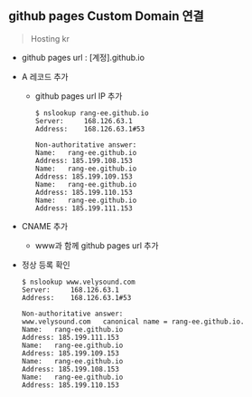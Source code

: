 ## github pages Custom Domain 연결

> Hosting kr

-   github pages url : [계정].github.io

-   A 레코드 추가

    -   github pages url IP 추가

        ```
        $ nslookup rang-ee.github.io
        Server:		168.126.63.1
        Address:	168.126.63.1#53

        Non-authoritative answer:
        Name:	rang-ee.github.io
        Address: 185.199.108.153
        Name:	rang-ee.github.io
        Address: 185.199.109.153
        Name:	rang-ee.github.io
        Address: 185.199.110.153
        Name:	rang-ee.github.io
        Address: 185.199.111.153
        ```

-   CNAME 추가

    -   www과 함께 github pages url 추가

-   정상 등록 확인

    ```
    $ nslookup www.velysound.com
    Server:		168.126.63.1
    Address:	168.126.63.1#53

    Non-authoritative answer:
    www.velysound.com	canonical name = rang-ee.github.io.
    Name:	rang-ee.github.io
    Address: 185.199.111.153
    Name:	rang-ee.github.io
    Address: 185.199.109.153
    Name:	rang-ee.github.io
    Address: 185.199.108.153
    Name:	rang-ee.github.io
    Address: 185.199.110.153
    ```
